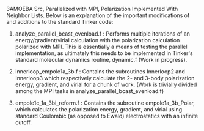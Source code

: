 3AMOEBA Src, Parallelized with MPI, Polarization Implemented With Neighbor Lists.
Below is an explanation of the important modifications of and additions to the standard Tinker code:

1. analyze_parallel_bcast_evenload.f :  Performs multiple iterations of an energy/gradient/virial calculation
   with the polarization calculation polarized with MPI.  This is essentially a means of testing the parallel 
   implementation, as ultimately this needs to be implemented in Tinker's standard molecular dynamics routine,
   dynamic.f (Work in progress).  

2. innerloop_empole1a_3b.f :  Contains the subroutines Innerloop2 and Innerloop3 which respectively calculate 
   the 2- and 3-body polarization energy, gradient, and virial for a chunk of work. (Work is trivially divided 
   among the MPI tasks in analyze_parallel_bcast_evenload.f)

3. empole1c_1a_3bi_reform.f : Contains the subroutine empole1a_3b_Polar, which calculates the polarization energy,
   gradient, and virial using standard Coulombic (as opposed to Ewald) electrostatics with an infinite cutoff.   
